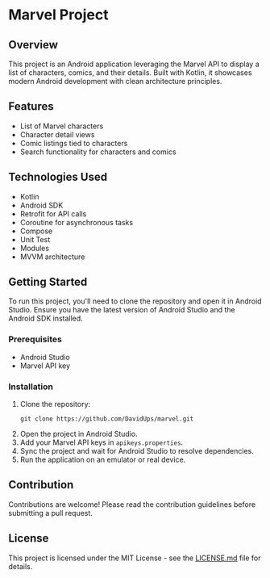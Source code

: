 
# Marvel Project

## Overview
This project is an Android application leveraging the Marvel API to display a list of characters, comics, and their details. Built with Kotlin, it showcases modern Android development with clean architecture principles.

## Features
- List of Marvel characters
- Character detail views
- Comic listings tied to characters
- Search functionality for characters and comics

## Technologies Used
- Kotlin
- Android SDK
- Retrofit for API calls
- Coroutine for asynchronous tasks
- Compose
- Unit Test
- Modules
- MVVM architecture

## Getting Started
To run this project, you'll need to clone the repository and open it in Android Studio. Ensure you have the latest version of Android Studio and the Android SDK installed.

### Prerequisites
- Android Studio
- Marvel API key

### Installation
1. Clone the repository:
   ```
   git clone https://github.com/DavidUps/marvel.git
   ```
2. Open the project in Android Studio.
3. Add your Marvel API keys in `apikeys.properties`.
4. Sync the project and wait for Android Studio to resolve dependencies.
5. Run the application on an emulator or real device.

## Contribution
Contributions are welcome! Please read the contribution guidelines before submitting a pull request.

## License
This project is licensed under the MIT License - see the [LICENSE.md](LICENSE) file for details.
